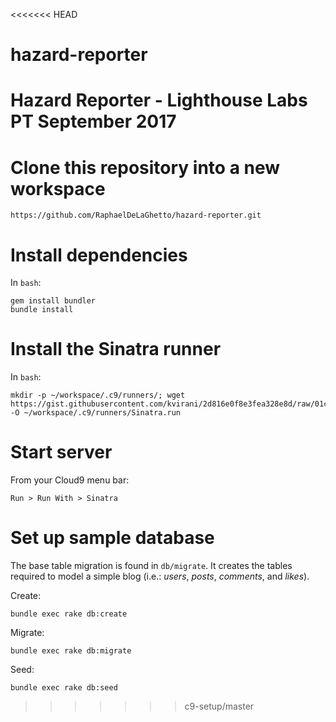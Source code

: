 <<<<<<< HEAD
# hazard-reporter
Hazard Reporter - Lighthouse Labs PT September 2017
=======
# Clone this repository into a new workspace

```
https://github.com/RaphaelDeLaGhetto/hazard-reporter.git
```

# Install dependencies

In `bash`:

```
gem install bundler
bundle install
```

# Install the Sinatra runner

In `bash`:

```
mkdir -p ~/workspace/.c9/runners/; wget https://gist.githubusercontent.com/kvirani/2d816e0f8e3fea328e8d/raw/01c2eddf2dcece5f3f14e85c70dffb8bcef62c77/Sinatra.run -O ~/workspace/.c9/runners/Sinatra.run
```

# Start server

From your Cloud9 menu bar:

```
Run > Run With > Sinatra
```

# Set up sample database

The base table migration is found in `db/migrate`. It creates the tables
required to model a simple blog (i.e.: _users_, _posts_, _comments_, and
_likes_).

Create:

```
bundle exec rake db:create
```

Migrate:

```
bundle exec rake db:migrate
```

Seed:

```
bundle exec rake db:seed
```
>>>>>>> c9-setup/master
